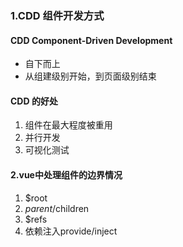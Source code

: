 ### 1.CDD 组件开发方式

#### CDD Component-Driven Development 

- 自下而上
- 从组建级别开始，到页面级别结束

#### CDD 的好处

1. 组件在最大程度被重用
2. 并行开发
3. 可视化测试

#### 2.vue中处理组件的边界情况

1. $root
2. $parent/$children
3. $refs
4. 依赖注入provide/inject

